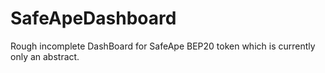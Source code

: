 # SafeApeDashboard
Rough incomplete DashBoard for SafeApe BEP20 token which is currently only an abstract.
